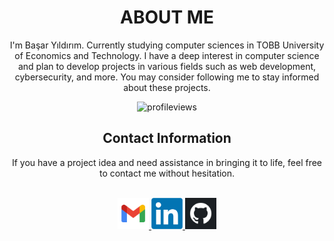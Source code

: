 <div align="center">
<h1> ABOUT ME </h1>
<p>I'm Başar Yıldırım. Currently studying computer sciences in TOBB University of Economics and Technology. I have a deep interest in computer science and plan to develop projects in various fields such as web development, cybersecurity, and more. You may consider following me to stay informed about these projects.</p>
<p> <img src="https://komarev.com/ghpvc/?username=basaryldrm06&label=Profile%20views&color=AFE1AF&style=flat" alt="profileviews" /> </p>
<h2> Contact Information </h2>
If you have a project idea and need assistance in bringing it to life, feel free to contact me without hesitation.
<p> <br>
  <a href="mailto:basaryldrm06@gmail.com?subject=Hello%20basaryldrm06"> <img src="./images/Contact/gmail.png" width="50" alt="gmail"> </a>
  <a href="https://www.linkedin.com/in/basaryldrm06/"> <img src="./images/Contact/linkedin.png" width="50" alt="linkedin"> </a>
  <a href="https://github.com/basaryldrm06" target="_blank"> <img src="./images/Contact/github.png" width="50" alt="github"> </a>
</p>
</div>
